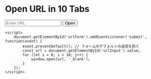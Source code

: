 <!DOCTYPE html>
<html lang="en">
<head>
    <meta charset="UTF-8">
    <meta name="viewport" content="width=device-width, initial-scale=1.0">
    <title>Open URL in 10 Tabs</title>
</head>
<body>
    <h1>Open URL in 10 Tabs</h1>
    <form id="urlForm">
        <input type="text" id="urlInput" placeholder="Enter URL" required>
        <button type="submit">Open</button>
    </form>

    <script>
        document.getElementById('urlForm').addEventListener('submit', function(event) {
            event.preventDefault(); // フォームのデフォルトの送信を防ぐ
            const url = document.getElementById('urlInput').value;
            for (let i = 0; i < 10; i++) {
                window.open(url, '_blank');
            }
        });
    </script>
</body>
</html>
